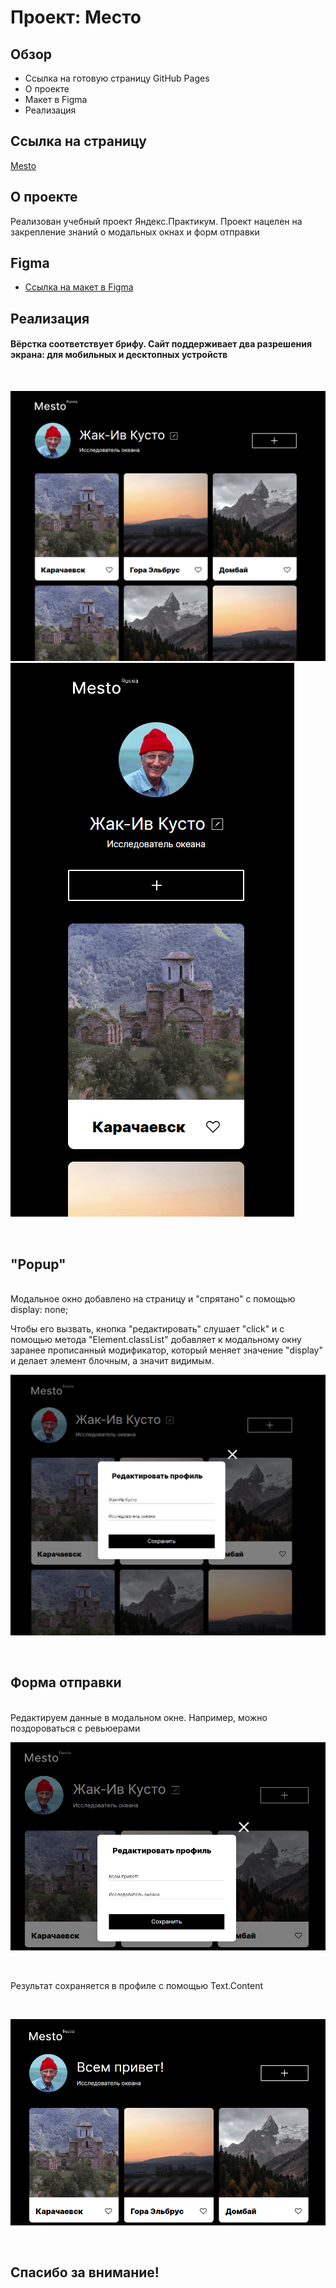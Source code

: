 # Проект: Место

## Обзор

* Ссылка на готовую страницу GitHub Pages
* О проекте
* Макет в Figma
* Реализация

## **Ссылка на страницу**

[Mesto](https://roasterslav.github.io/mesto/index.html)

## **О проекте**

Реализован учебный проект Яндекс.Практикум. Проект нацелен на закрепление знаний о модальных окнах и форм отправки

## **Figma**

* [Ссылка на макет в Figma](https://www.figma.com/file/2cn9N9jSkmxD84oJik7xL7/JavaScript.-Sprint-4?node-id=0%3A1)

## **Реализация**

#### Вёрстка соответствует брифу. Сайт поддерживает два разрешения экрана: для мобильных и десктопных устройств

<br>

![](./images/mesto-page.PNG)
![](./images/mesto-page_mobile.PNG)

<br>

## "Popup"
<br>
Модальное окно добавлено на страницу и "спрятано" с помощью display: none;

Чтобы его вызвать, кнопка "редактировать" слушает "click" и с помощью метода "Element.classList" добавляет к модальному окну заранее прописанный модификатор, который меняет значение "display" и делает элемент блочным, а значит видимым.


![](./images/popup-opened.PNG)


<br>

## Форма отправки
<br>
Редактируем данные в модальном окне. Например, можно поздороваться с ревьюерами 

<br>

![](./images/popup-edit.PNG)

<br>

Результат сохраняется в профиле с помощью Text.Content

<br>

![](./images/popup__edited.PNG)

<br>

## Спасибо за внимание!